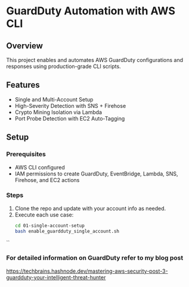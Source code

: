 # GuardDuty Automation with AWS CLI

## Overview
This project enables and automates AWS GuardDuty configurations and responses using production-grade CLI scripts.

## Features
- Single and Multi-Account Setup
- High-Severity Detection with SNS + Firehose
- Crypto Mining Isolation via Lambda
- Port Probe Detection with EC2 Auto-Tagging

## Setup

### Prerequisites
- AWS CLI configured
- IAM permissions to create GuardDuty, EventBridge, Lambda, SNS, Firehose, and EC2 actions

### Steps

1. Clone the repo and update with your account info as needed.
2. Execute each use case:
   ```bash
   cd 01-single-account-setup
   bash enable_guardduty_single_account.sh
``
### For detailed information on GuardDuty refer to my blog post 
https://techbrains.hashnode.dev/mastering-aws-security-post-3-guardduty-your-intelligent-threat-hunter

